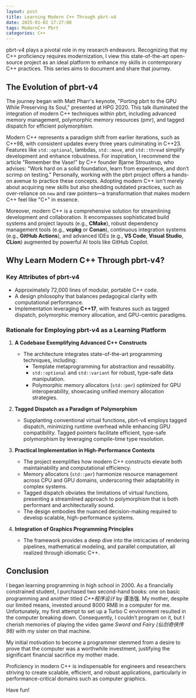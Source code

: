 ```yaml
---
layout: post
title: Learning Modern C++ Through pbrt-v4
date: 2025-01-02 17:27:00
tags: ModernC++ Pbrt
categories: C++
---
```


pbrt-v4 plays a pivotal role in my research endeavors. Recognizing that my C++ proficiency requires modernization, I view this state-of-the-art open-source project as an ideal platform to enhance my skills in contemporary C++ practices. This series aims to document and share that journey.

## The Evolution of pbrt-v4

The journey began with Matt Pharr's keynote, "Porting pbrt to the GPU While Preserving its Soul," presented at HPG 2020. This talk illuminated the integration of modern C++ techniques within pbrt, including advanced memory management, polymorphic memory resources (pmr), and tagged dispatch for efficient polymorphism.

Modern C++ represents a paradigm shift from earlier iterations, such as C++98, with consistent updates every three years culminating in C++23. Features like `std::optional`, lambdas, `std::move`, and `std::thread` simplify development and enhance robustness. For inspiration, I recommend the article "Remember the Vase!" by C++ founder Bjarne Stroustrup, who advises: "Work hard on a solid foundation, learn from experience, and don’t scrimp on testing." Personally, working with the pbrt project offers a hands-on avenue to practice these concepts. Adopting modern C++ isn't merely about acquiring new skills but also shedding outdated practices, such as over-reliance on `new` and raw pointers—a transformation that makes modern C++ feel like "C+" in essence.

Moreover, modern C++ is a comprehensive solution for streamlining development and collaboration. It encompasses sophisticated build systems and project layouts (e.g., **CMake**), robust dependency management tools (e.g., **vcpkg** or **Conan**), continuous integration systems (e.g., **GitHub Actions**), and advanced IDEs (e.g., **VS Code**, **Visual Studio**, **CLion**) augmented by powerful AI tools like GitHub Copilot.

## Why Learn Modern C++ Through pbrt-v4?

### Key Attributes of pbrt-v4

- Approximately 72,000 lines of modular, portable C++ code.
- A design philosophy that balances pedagogical clarity with computational performance.
- Implementation leveraging **C++17**, with features such as tagged dispatch, polymorphic memory allocation, and GPU-centric paradigms.

### Rationale for Employing pbrt-v4 as a Learning Platform

1. **A Codebase Exemplifying Advanced C++ Constructs**

   - The architecture integrates state-of-the-art programming techniques, including:
     - Template metaprogramming for abstraction and reusability.
     - `std::optional` and `std::variant` for robust, type-safe data manipulation.
     - Polymorphic memory allocators (`std::pmr`) optimized for GPU interoperability, showcasing unified memory allocation strategies.

2. **Tagged Dispatch as a Paradigm of Polymorphism**

   - Supplanting conventional virtual functions, pbrt-v4 employs tagged dispatch, minimizing runtime overhead while enhancing GPU compatibility. Tagged pointers facilitate efficient, type-safe polymorphism by leveraging compile-time type resolution.

3. **Practical Implementation in High-Performance Contexts**

   - The project exemplifies how modern C++ constructs elevate both maintainability and computational efficiency.
   - Memory allocators (`std::pmr`) harmonize resource management across CPU and GPU domains, underscoring their adaptability in complex systems.
   - Tagged dispatch obviates the limitations of virtual functions, presenting a streamlined approach to polymorphism that is both performant and architecturally sound.
   - The design embodies the nuanced decision-making required to develop scalable, high-performance systems.

4. **Integration of Graphics Programming Principles**

   - The framework provides a deep dive into the intricacies of rendering pipelines, mathematical modeling, and parallel computation, all realized through idiomatic C++.

## Conclusion

I began learning programming in high school in 2000. As a financially constrained student, I purchased two second-hand books: one on basic programming and another titled *C++程序设计* by 谭浩强. My mother, despite our limited means, invested around 8000 RMB in a computer for me. Unfortunately, my first attempt to set up a Turbo C environment resulted in the computer breaking down. Consequently, I couldn’t program on it, but I cherish memories of playing the video game *Sword and Fairy (仙剑奇侠传 98)* with my sister on that machine.

My initial motivation to become a programmer stemmed from a desire to prove that the computer was a worthwhile investment, justifying the significant financial sacrifice my mother made.

Proficiency in modern C++ is indispensable for engineers and researchers striving to create scalable, efficient, and robust applications, particularly in performance-critical domains such as computer graphics.

Have fun!